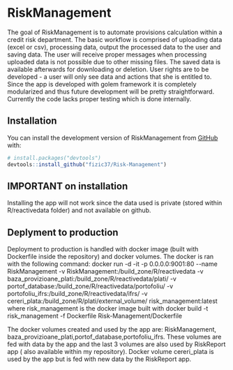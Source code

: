 
# RiskManagement

<!-- badges: start -->
<!-- badges: end -->

The goal of RiskManagement is to automate provisions calculation within a credit risk department. The basic workflow is comprised of uploading data (excel or csv), processing data, output the processed data to the user
and saving data. The user will receive proper messages when processing uploaded data is not possible due to other missing files. The saved data is available afterwards for downloading or deletion. User rights are to be developed - a user will only see data and actions that she is entitled to. Since the app is developed with golem framework it is completely modularized and thus future development will be pretty straightforward. Currently the code lacks proper testing which is done internally.

## Installation

You can install the development version of RiskManagement from [GitHub](https://github.com/) with:

``` r
# install.packages("devtools")
devtools::install_github("fizic37/Risk-Management")
```
## IMPORTANT on installation
Installing the app will not work since the data used is private (stored within R/reactivedata folder) and not available on github. 

## Deplyment to production
Deployment to production is handled with docker image (built with Dockerfile inside the repository) and docker volumes. The docker is ran with the following command: docker run \-d \-it \-p 0.0.0.0:9001:80 \--name RiskManagement -v RiskManagement:/build_zone/R/reactivedata -v baza_provizioane_plati:/build_zone/R/reactivedata/plati/ -v portof_database:/build_zone/R/reactivedata/portofoliu/ -v portofoliu_ifrs:/build_zone/R/reactivedata/ifrs/ -v cereri_plata:/build_zone/R/plati/external_volume/ risk_management:latest
where risk_management is the docker image built with docker build -t risk_management -f Dockerfile Risk-Management/Dockerfile

The docker volumes created and used by the app are: RiskManagement, baza_provizioane_plati,portof_database,portofoliu_ifrs. These volumes are fed with data by the app and the last 3 volumes are also used by RiskReport app ( also available within my repository).
Docker volume cereri_plata is used by the app but is fed with new data by the RiskReport app.



